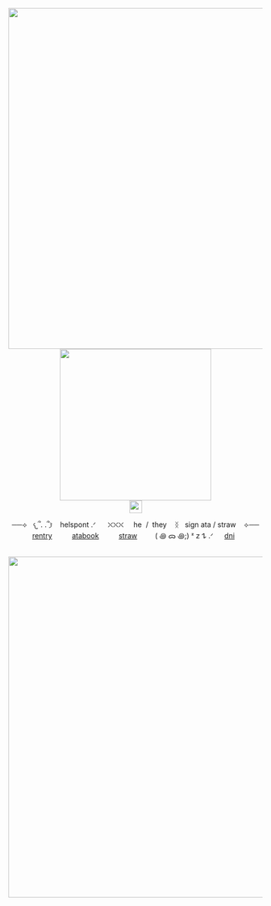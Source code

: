 <div align="center">
 <br clear="center"> <img width="675" src="https://64.media.tumblr.com/2272fb38d0d084f214192fa557bddc35/616dc88afee4f780-08/s640x960/98102ddf4bb40821a33c29848101f87970f78a06.pnj"/>
 <br clear="center"> <img height="300" src="https://static.wikia.nocookie.net/cookierunkingdom/images/d/d1/Cutscene_beast_episode11_05.png/revision/latest?cb=20250926035407"/>
 <br clear="center"> <img height="25" src="https://64.media.tumblr.com/e48a00699a014da07dd8dc80bc60deec/c573c037035c4113-17/s1280x1920/1188ea58943d73ae198ffa72cb6ec082f902a9c9.png"/>
<p align="center"> ──⟢‎ ‎ ‎  ‎𐔌՞. .՞𐦯‎ ‎ ‎ ‎ ‎helspont‎  .ᐟ‎ ‎ ‎ ‎ ‎  ‎ ⛌⛌⛌‎‎ ‎ ‎ ‎ ‎ ‎he ‎ /‎ ‎  they ‎ ‎ ‎ ᛝ‎ ‎‎ ‎  sign ata / straw ‎ ‎ ‎ ‎⟣──
<br clear="center"> ⁭ ‎ ‎ ‎ ‎ ‎  <a href="https://rentry.co/depths-of-hell">rentry</a> ‎ ‎ ‎ ‎ ‎ ‎ ‎  ‎ ‎  <a href="https://hellspawn.atabook.org">atabook</a> ‎ ‎ ‎ ‎ ‎ ‎ ‎  ‎ ‎  <a href="https://depths-of-hell.straw.page">straw</a>  ‎ ‎ ‎ ‎ ‎ ‎  ‎ ‎ ( ꩜ ᯅ ꩜;) ᶻ 𝗓 𐰁 .ᐟ⁭   <a href="https://github.com/depths-of-hell/depthsofdni">dni</a>   </p>
 <br clear="center"> <img width="675" src="https://64.media.tumblr.com/14158fde468d4f7b3e20a9f117c9ea96/616dc88afee4f780-ca/s640x960/da345e5ef9c0794fe055a7fcae9097d674b98648.pnj"/>
</div>
